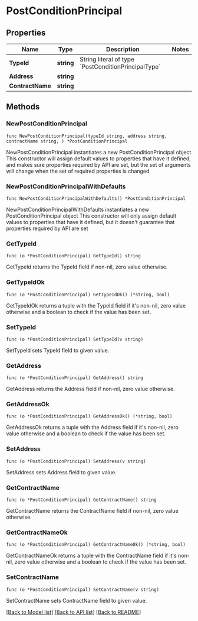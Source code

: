 # PostConditionPrincipal

## Properties

Name | Type | Description | Notes
------------ | ------------- | ------------- | -------------
**TypeId** | **string** | String literal of type &#x60;PostConditionPrincipalType&#x60; | 
**Address** | **string** |  | 
**ContractName** | **string** |  | 

## Methods

### NewPostConditionPrincipal

`func NewPostConditionPrincipal(typeId string, address string, contractName string, ) *PostConditionPrincipal`

NewPostConditionPrincipal instantiates a new PostConditionPrincipal object
This constructor will assign default values to properties that have it defined,
and makes sure properties required by API are set, but the set of arguments
will change when the set of required properties is changed

### NewPostConditionPrincipalWithDefaults

`func NewPostConditionPrincipalWithDefaults() *PostConditionPrincipal`

NewPostConditionPrincipalWithDefaults instantiates a new PostConditionPrincipal object
This constructor will only assign default values to properties that have it defined,
but it doesn't guarantee that properties required by API are set

### GetTypeId

`func (o *PostConditionPrincipal) GetTypeId() string`

GetTypeId returns the TypeId field if non-nil, zero value otherwise.

### GetTypeIdOk

`func (o *PostConditionPrincipal) GetTypeIdOk() (*string, bool)`

GetTypeIdOk returns a tuple with the TypeId field if it's non-nil, zero value otherwise
and a boolean to check if the value has been set.

### SetTypeId

`func (o *PostConditionPrincipal) SetTypeId(v string)`

SetTypeId sets TypeId field to given value.


### GetAddress

`func (o *PostConditionPrincipal) GetAddress() string`

GetAddress returns the Address field if non-nil, zero value otherwise.

### GetAddressOk

`func (o *PostConditionPrincipal) GetAddressOk() (*string, bool)`

GetAddressOk returns a tuple with the Address field if it's non-nil, zero value otherwise
and a boolean to check if the value has been set.

### SetAddress

`func (o *PostConditionPrincipal) SetAddress(v string)`

SetAddress sets Address field to given value.


### GetContractName

`func (o *PostConditionPrincipal) GetContractName() string`

GetContractName returns the ContractName field if non-nil, zero value otherwise.

### GetContractNameOk

`func (o *PostConditionPrincipal) GetContractNameOk() (*string, bool)`

GetContractNameOk returns a tuple with the ContractName field if it's non-nil, zero value otherwise
and a boolean to check if the value has been set.

### SetContractName

`func (o *PostConditionPrincipal) SetContractName(v string)`

SetContractName sets ContractName field to given value.



[[Back to Model list]](../README.md#documentation-for-models) [[Back to API list]](../README.md#documentation-for-api-endpoints) [[Back to README]](../README.md)


